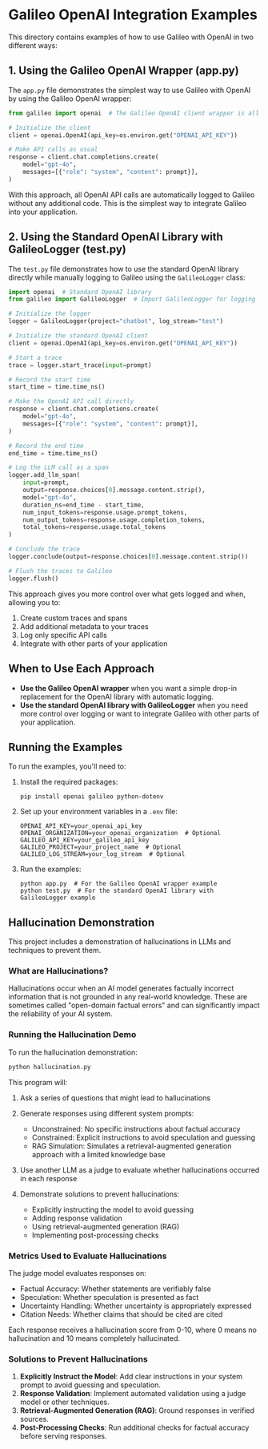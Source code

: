 # Galileo OpenAI Integration Examples

This directory contains examples of how to use Galileo with OpenAI in two different ways:

## 1. Using the Galileo OpenAI Wrapper (app.py)

The `app.py` file demonstrates the simplest way to use Galileo with OpenAI by using the Galileo OpenAI wrapper:

```python
from galileo import openai  # The Galileo OpenAI client wrapper is all you need!

# Initialize the client
client = openai.OpenAI(api_key=os.environ.get("OPENAI_API_KEY"))

# Make API calls as usual
response = client.chat.completions.create(
    model="gpt-4o",
    messages=[{"role": "system", "content": prompt}],
)
```

With this approach, all OpenAI API calls are automatically logged to Galileo without any additional code. This is the simplest way to integrate Galileo into your application.

## 2. Using the Standard OpenAI Library with GalileoLogger (test.py)

The `test.py` file demonstrates how to use the standard OpenAI library directly while manually logging to Galileo using the `GalileoLogger` class:

```python
import openai  # Standard OpenAI library
from galileo import GalileoLogger  # Import GalileoLogger for logging

# Initialize the logger
logger = GalileoLogger(project="chatbot", log_stream="test")

# Initialize the standard OpenAI client
client = openai.OpenAI(api_key=os.environ.get("OPENAI_API_KEY"))

# Start a trace
trace = logger.start_trace(input=prompt)

# Record the start time
start_time = time.time_ns()

# Make the OpenAI API call directly
response = client.chat.completions.create(
    model="gpt-4o",
    messages=[{"role": "system", "content": prompt}],
)

# Record the end time
end_time = time.time_ns()

# Log the LLM call as a span
logger.add_llm_span(
    input=prompt,
    output=response.choices[0].message.content.strip(),
    model="gpt-4o",
    duration_ns=end_time - start_time,
    num_input_tokens=response.usage.prompt_tokens,
    num_output_tokens=response.usage.completion_tokens,
    total_tokens=response.usage.total_tokens
)

# Conclude the trace
logger.conclude(output=response.choices[0].message.content.strip())

# Flush the traces to Galileo
logger.flush()
```

This approach gives you more control over what gets logged and when, allowing you to:

1. Create custom traces and spans
2. Add additional metadata to your traces
3. Log only specific API calls
4. Integrate with other parts of your application

## When to Use Each Approach

- **Use the Galileo OpenAI wrapper** when you want a simple drop-in replacement for the OpenAI library with automatic logging.
- **Use the standard OpenAI library with GalileoLogger** when you need more control over logging or want to integrate Galileo with other parts of your application.

## Running the Examples

To run the examples, you'll need to:

1. Install the required packages:
   ```
   pip install openai galileo python-dotenv
   ```

2. Set up your environment variables in a `.env` file:
   ```
   OPENAI_API_KEY=your_openai_api_key
   OPENAI_ORGANIZATION=your_openai_organization  # Optional
   GALILEO_API_KEY=your_galileo_api_key
   GALILEO_PROJECT=your_project_name  # Optional
   GALILEO_LOG_STREAM=your_log_stream  # Optional
   ```

3. Run the examples:
   ```
   python app.py  # For the Galileo OpenAI wrapper example
   python test.py  # For the standard OpenAI library with GalileoLogger example
   ```

## Hallucination Demonstration

This project includes a demonstration of hallucinations in LLMs and techniques to prevent them.

### What are Hallucinations?

Hallucinations occur when an AI model generates factually incorrect information that is not grounded in any real-world knowledge. These are sometimes called "open-domain factual errors" and can significantly impact the reliability of your AI system.

### Running the Hallucination Demo

To run the hallucination demonstration:

```bash
python hallucination.py
```

This program will:

1. Ask a series of questions that might lead to hallucinations
2. Generate responses using different system prompts:
   - Unconstrained: No specific instructions about factual accuracy
   - Constrained: Explicit instructions to avoid speculation and guessing
   - RAG Simulation: Simulates a retrieval-augmented generation approach with a limited knowledge base

3. Use another LLM as a judge to evaluate whether hallucinations occurred in each response
4. Demonstrate solutions to prevent hallucinations:
   - Explicitly instructing the model to avoid guessing
   - Adding response validation
   - Using retrieval-augmented generation (RAG)
   - Implementing post-processing checks

### Metrics Used to Evaluate Hallucinations

The judge model evaluates responses on:
- Factual Accuracy: Whether statements are verifiably false
- Speculation: Whether speculation is presented as fact
- Uncertainty Handling: Whether uncertainty is appropriately expressed
- Citation Needs: Whether claims that should be cited are cited

Each response receives a hallucination score from 0-10, where 0 means no hallucination and 10 means completely hallucinated.

### Solutions to Prevent Hallucinations

1. **Explicitly Instruct the Model**: Add clear instructions in your system prompt to avoid guessing and speculation.
2. **Response Validation**: Implement automated validation using a judge model or other techniques.
3. **Retrieval-Augmented Generation (RAG)**: Ground responses in verified sources.
4. **Post-Processing Checks**: Run additional checks for factual accuracy before serving responses. 